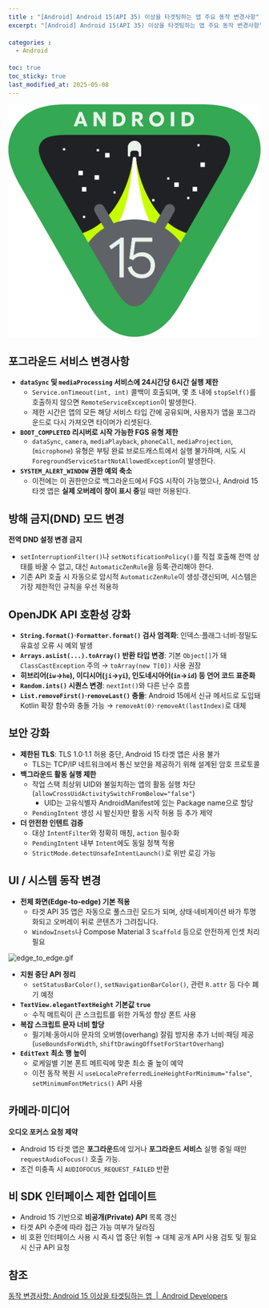 ```yaml
---
title : "[Android] Android 15(API 35) 이상을 타겟팅하는 앱 주요 동작 변경사항"
excerpt: "[Android] Android 15(API 35) 이상을 타겟팅하는 앱 주요 동작 변경사항"

categories :
  - Android

toc: true
toc_sticky: true
last_modified_at: 2025-05-08
---
```


![android15_logo.svg](/assets/images/android15_logo.svg?raw=true)

## 포그라운드 서비스 변경사항

- **`dataSync` 및 `mediaProcessing` 서비스에 24시간당 6시간 실행 제한**
    - `Service.onTimeout(int, int)` 콜백이 호출되며, 몇 초 내에 `stopSelf()`를 호출하지 않으면 `RemoteServiceException`이 발생한다.
    - 제한 시간은 앱의 모든 해당 서비스 타입 간에 공유되며, 사용자가 앱을 포그라운드로 다시 가져오면 타이머가 리셋된다.
- **`BOOT_COMPLETED` 리시버로 시작 가능한 FGS 유형 제한**
    - `dataSync`, `camera`, `mediaPlayback`, `phoneCall`, `mediaProjection`, (`microphone`) 유형은 부팅 완료 브로드캐스트에서 실행 불가하며, 시도 시 `ForegroundServiceStartNotAllowedException`이 발생한다.
- **`SYSTEM_ALERT_WINDOW` 권한 예외 축소**
    - 이전에는 이 권한만으로 백그라운드에서 FGS 시작이 가능했으나, Android 15 타겟 앱은 **실제 오버레이 창이 표시 중**일 때만 허용된다.

## 방해 금지(DND) 모드 변경

**전역 DND 설정 변경 금지**

- `setInterruptionFilter()`나 `setNotificationPolicy()`를 직접 호출해 전역 상태를 바꿀 수 없고, 대신 `AutomaticZenRule`을 등록·관리해야 한다.
- 기존 API 호출 시 자동으로 암시적 `AutomaticZenRule`이 생성·갱신되며, 시스템은 가장 제한적인 규칙을 우선 적용하

## OpenJDK API 호환성 강화

- **`String.format()`·`Formatter.format()` 검사 엄격화**: 인덱스·플래그·너비·정밀도 유효성 오류 시 예외 발생
- **`Arrays.asList(...).toArray()` 반환 타입 변경**: 기본 `Object[]`가 돼 `ClassCastException` 주의 → `toArray(new T[0])` 사용 권장
- **히브리어(`iw`→`he`), 이디시어(`ji`→`yi`), 인도네시아어(`in`→`id`) 등 언어 코드 표준화**
- **`Random.ints()` 시퀀스 변경**: `nextInt()`와 다른 난수 흐름
- **`List.removeFirst()`·`removeLast()` 충돌**: Android 15에서 신규 메서드로 도입돼 Kotlin 확장 함수와 충돌 가능 → `removeAt(0)`·`removeAt(lastIndex)`로 대체

## 보안 강화

- **제한된 TLS**: TLS 1.0·1.1 허용 중단, Android 15 타겟 앱은 사용 불가
    - TLS는 TCP/IP 네트워크에서 통신 보안을 제공하기 위해 설계된 암호 프로토콜
- **백그라운드 활동 실행 제한**
    - 작업 스택 최상위 UID와 불일치하는 앱의 활동 실행 차단(`allowCrossUidActivitySwitchFromBelow="false"`)
        - UID는 고유식별자 AndroidManifest에 있는 Package name으로 할당
    - `PendingIntent` 생성 시 발신자만 활동 시작 허용 등 추가 제약
- **더 안전한 인텐트 검증**
    - 대상 `IntentFilter`와 정확히 매칭, `action` 필수화
    - `PendingIntent` 내부 `Intent`에도 동일 정책 적용
    - `StrictMode.detectUnsafeIntentLaunch()`로 위반 로깅 가능

## UI / 시스템 동작 변경

- **전체 화면(Edge-to-edge) 기본 적용**
    - 타겟 API 35 앱은 자동으로 풀스크린 모드가 되며, 상태·네비게이션 바가 투명화되고 오버레이 뒤로 콘텐츠가 그려집니다.
    - `WindowInsets`나 Compose Material 3 `Scaffold` 등으로 안전하게 인셋 처리 필요

![edge_to_edge.gif](/assets/images/edge_to_edge.gif?raw=true)

- **지원 중단 API 정리**
    - `setStatusBarColor()`, `setNavigationBarColor()`, 관련 `R.attr` 등 다수 폐기 예정
- **`TextView.elegantTextHeight` 기본값 `true`**
    - 수직 메트릭이 큰 스크립트를 위한 가독성 향상 폰트 사용
- **복잡 스크립트 문자 너비 할당**
    - 필기체·동아시아 문자의 오버행(overhang) 잘림 방지용 추가 너비·패딩 제공 (`useBoundsForWidth`, `shiftDrawingOffsetForStartOverhang`)
- **`EditText` 최소 행 높이**
    - 로케일별 기본 폰트 메트릭에 맞춘 최소 줄 높이 예약
    - 이전 동작 복원 시 `useLocalePreferredLineHeightForMinimum="false"`, `setMinimumFontMetrics()` API 사용

## 카메라·미디어

**오디오 포커스 요청 제약**

- Android 15 타겟 앱은 **포그라운드**에 있거나 **포그라운드 서비스** 실행 중일 때만 `requestAudioFocus()` 호출 가능.
- 조건 미충족 시 `AUDIOFOCUS_REQUEST_FAILED` 반환

## 비 SDK 인터페이스 제한 업데이트

- Android 15 기반으로 **비공개(Private) API** 목록 갱신
- 타겟 API 수준에 따라 접근 가능 여부가 달라짐
- 비 호환 인터페이스 사용 시 즉시 앱 중단 위험 → 대체 공개 API 사용 검토 및 필요 시 신규 API 요청

## 참조

[동작 변경사항: Android 15 이상을 타겟팅하는 앱  |  Android Developers](https://developer.android.com/about/versions/15/behavior-changes-15?hl=ko)
